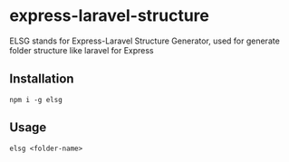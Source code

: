 
# express-laravel-structure

ELSG stands for Express-Laravel Structure Generator, used for generate folder structure like laravel for Express

## Installation

	npm i -g elsg

## Usage

	elsg <folder-name>

